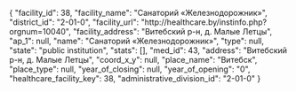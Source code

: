 {
    "facility_id": 38,
    "facility_name": "Санаторий «Железнодорожник»",
    "district_id": "2-01-0",
    "facility_url": "http:\/\/healthcare.by\/instinfo.php?orgnum=10040",
    "facility_address": "Витебский р-н, д. Малые Летцы",
    "ap_1": null,
    "name": "Санаторий «Железнодорожник»",
    "type": null,
    "state": "public institution",
    "stats": [],
    "med_id": 43,
    "address": "Витебский р-н, д. Малые Летцы",
    "coord_x_y": null,
    "place_name": "Витебск",
    "place_type": null,
    "year_of_closing": null,
    "year_of_opening": "0",
    "healthcare_facility_key": 38,
    "administrative_division_id": "2-01-0"
}